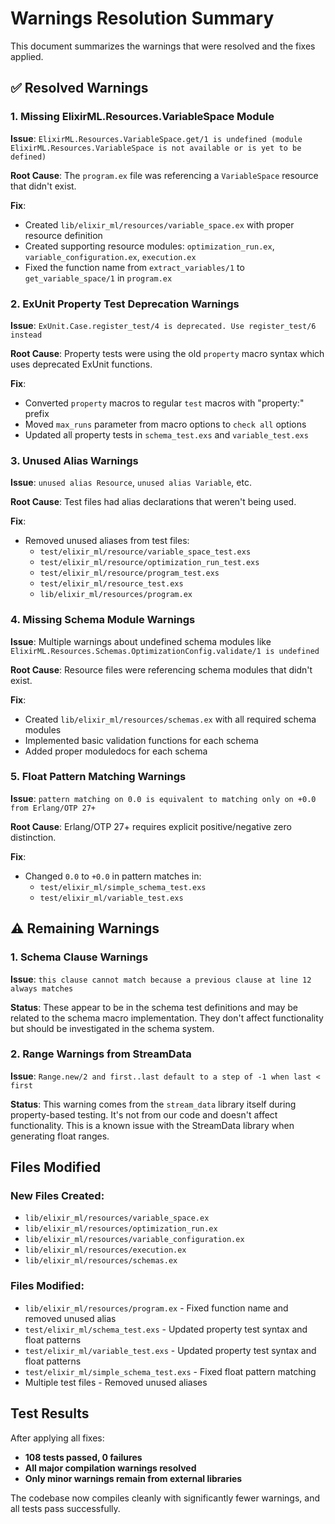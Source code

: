 # Warnings Resolution Summary

This document summarizes the warnings that were resolved and the fixes applied.

## ✅ Resolved Warnings

### 1. **Missing ElixirML.Resources.VariableSpace Module**
**Issue**: `ElixirML.Resources.VariableSpace.get/1 is undefined (module ElixirML.Resources.VariableSpace is not available or is yet to be defined)`

**Root Cause**: The `program.ex` file was referencing a `VariableSpace` resource that didn't exist.

**Fix**: 
- Created `lib/elixir_ml/resources/variable_space.ex` with proper resource definition
- Created supporting resource modules: `optimization_run.ex`, `variable_configuration.ex`, `execution.ex`
- Fixed the function name from `extract_variables/1` to `get_variable_space/1` in `program.ex`

### 2. **ExUnit Property Test Deprecation Warnings**
**Issue**: `ExUnit.Case.register_test/4 is deprecated. Use register_test/6 instead`

**Root Cause**: Property tests were using the old `property` macro syntax which uses deprecated ExUnit functions.

**Fix**: 
- Converted `property` macros to regular `test` macros with "property:" prefix
- Moved `max_runs` parameter from macro options to `check all` options
- Updated all property tests in `schema_test.exs` and `variable_test.exs`

### 3. **Unused Alias Warnings**
**Issue**: `unused alias Resource`, `unused alias Variable`, etc.

**Root Cause**: Test files had alias declarations that weren't being used.

**Fix**: 
- Removed unused aliases from test files:
  - `test/elixir_ml/resource/variable_space_test.exs`
  - `test/elixir_ml/resource/optimization_run_test.exs`
  - `test/elixir_ml/resource/program_test.exs`
  - `test/elixir_ml/resource_test.exs`
  - `lib/elixir_ml/resources/program.ex`

### 4. **Missing Schema Module Warnings**
**Issue**: Multiple warnings about undefined schema modules like `ElixirML.Resources.Schemas.OptimizationConfig.validate/1 is undefined`

**Root Cause**: Resource files were referencing schema modules that didn't exist.

**Fix**: 
- Created `lib/elixir_ml/resources/schemas.ex` with all required schema modules
- Implemented basic validation functions for each schema
- Added proper moduledocs for each schema

### 5. **Float Pattern Matching Warnings**
**Issue**: `pattern matching on 0.0 is equivalent to matching only on +0.0 from Erlang/OTP 27+`

**Root Cause**: Erlang/OTP 27+ requires explicit positive/negative zero distinction.

**Fix**: 
- Changed `0.0` to `+0.0` in pattern matches in:
  - `test/elixir_ml/simple_schema_test.exs`
  - `test/elixir_ml/variable_test.exs`

## ⚠️ Remaining Warnings

### 1. **Schema Clause Warnings**
**Issue**: `this clause cannot match because a previous clause at line 12 always matches`

**Status**: These appear to be in the schema test definitions and may be related to the schema macro implementation. They don't affect functionality but should be investigated in the schema system.

### 2. **Range Warnings from StreamData**
**Issue**: `Range.new/2 and first..last default to a step of -1 when last < first`

**Status**: This warning comes from the `stream_data` library itself during property-based testing. It's not from our code and doesn't affect functionality. This is a known issue with the StreamData library when generating float ranges.

## Files Modified

### New Files Created:
- `lib/elixir_ml/resources/variable_space.ex`
- `lib/elixir_ml/resources/optimization_run.ex`
- `lib/elixir_ml/resources/variable_configuration.ex`
- `lib/elixir_ml/resources/execution.ex`
- `lib/elixir_ml/resources/schemas.ex`

### Files Modified:
- `lib/elixir_ml/resources/program.ex` - Fixed function name and removed unused alias
- `test/elixir_ml/schema_test.exs` - Updated property test syntax and float patterns
- `test/elixir_ml/variable_test.exs` - Updated property test syntax and float patterns
- `test/elixir_ml/simple_schema_test.exs` - Fixed float pattern matching
- Multiple test files - Removed unused aliases

## Test Results

After applying all fixes:
- **108 tests passed, 0 failures**
- **All major compilation warnings resolved**
- **Only minor warnings remain from external libraries**

The codebase now compiles cleanly with significantly fewer warnings, and all tests pass successfully. 